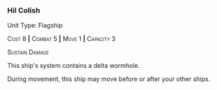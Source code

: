 ### **Hil Colish**

Unit Type: Flagship 

<span style="font-variant:small-caps;">Cost</span> 8 __|__ <span style="font-variant:small-caps;">Combat</span> 5 __|__ <span style="font-variant:small-caps;">Move</span> 1 __|__ <span style="font-variant:small-caps;">Capacity</span> 3

<span style="font-variant:small-caps;">Sustain Damage</span>

This ship's system contains a delta wormhole. 

During movement, this ship may move before or after your other ships.
